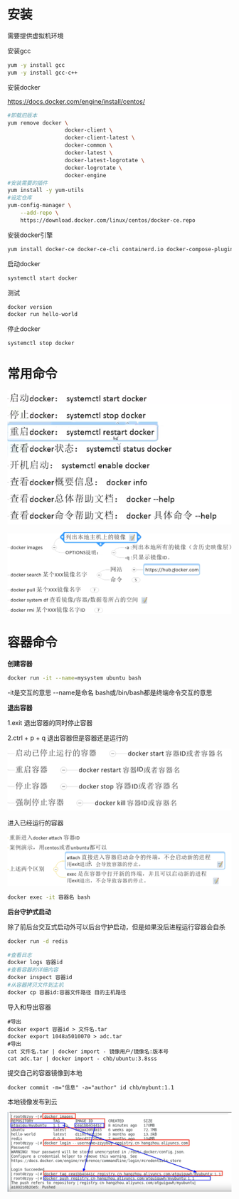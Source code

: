 # 安装

需要提供虚拟机环境

安装gcc

```bash
yum -y install gcc
yum -y install gcc-c++
```

安装docker

https://docs.docker.com/engine/install/centos/

```bash
#卸载旧版本
yum remove docker \
                  docker-client \
                  docker-client-latest \
                  docker-common \
                  docker-latest \
                  docker-latest-logrotate \
                  docker-logrotate \
                  docker-engine
#安装需要的插件
yum install -y yum-utils
#设定仓库
yum-config-manager \
    --add-repo \
    https://download.docker.com/linux/centos/docker-ce.repo
```

安装docker引擎

```bash
yum install docker-ce docker-ce-cli containerd.io docker-compose-plugin
```

启动docker

```bash
systemctl start docker
```

测试

```bash
docker version
docker run hello-world
```

停止docker

```
systemctl stop docker
```

# 常用命令

![image-20220517135940650](Docker.assets/image-20220517135940650.png)

![image-20220517140927989](Docker.assets/image-20220517140927989.png)

# 容器命令

**创建容器**

```bash
docker run -it --name=mysystem ubuntu bash
```

-it是交互的意思 --name是命名 bash或/bin/bash都是终端命令交互的意思

**退出容器**

1.exit 退出容器的同时停止容器

2.ctrl + p + q 退出容器但是容器还是运行的

![image-20220517152606462](Docker.assets/image-20220517152606462.png)

进入已经运行的容器

![image-20220517160530094](Docker.assets/image-20220517160530094.png)

```bash
docker exec -it 容器名 bash
```

**后台守护式启动**

除了前后台交互式启动外可以后台守护启动，但是如果没后进程运行容器会自杀

```bash
docker run -d redis
```

```bash
#查看日志
docker logs 容器id
#查看容器的详细内容
docker inspect 容器id
#从容器拷贝文件到主机
docker cp 容器id:容器文件路径 目的主机路径
```

导入和导出容器

```
#导出
docker export 容器id > 文件名.tar
docker export 1048a5010070 > adc.tar
#导出
cat 文件名.tar | docker import - 镜像用户/镜像名:版本号
cat adc.tar | docker import - chb/ubuntu:3.8sss
```

提交自己的容器镜像到本地

```
docker commit -m="信息" -a="author" id chb/mybunt:1.1
```

本地镜像发布到云

![image-20220519100323264](Docker.assets/image-20220519100323264.png)

